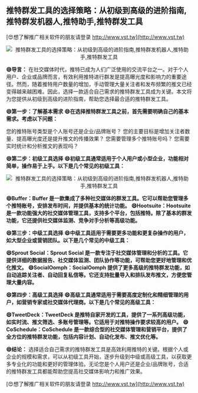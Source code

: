 ## **推特群发工具的选择策略：从初级到高级的进阶指南,推特群发机器人,推特助手,推特群发工具**

[😍想了解推广相关软件的朋友请登录 http://www.vst.tw](http://www.vst.tw)

 <center><img src="https://vst.tw/MP4/tuiguang/png/6.png" alt="推特群发工具的选择策略：从初级到高级的进阶指南,推特群发机器人,推特助手,推特群发工具"></center>

**😄导言：**
在社交媒体时代，推特已成为人们广泛使用的交流平台之一。对于个人用户、企业或品牌而言，有效利用推特进行群发是提高曝光度和影响力的重要途径。然而，随着推特用户数量的增加，手动管理大量关注者和发布频繁的推文已经变得越来越困难。因此，选择一款适合自己需求的推特群发工具成为关键。本文将为您提供从初级到高级的进阶指南，帮助您选择最合适的推特群发工具。

**😄第一步：了解基本需求**
**😄在选择推特群发工具之前，首先需要明确自己的基本需求。考虑以下问题：**

您的推特账号类型是个人账号还是企业/品牌账号？
您的主要目标是增加关注者数量、提高曝光度还是提升推文的传播效果？
您需要管理多个推特账号吗？
您需要实时统计和分析推文的表现吗？

**😄第二步：初级工具选择**
**😄初级工具通常适用于个人用户或小型企业，功能相对简单，操作易于上手。以下是几个常见的初级工具：**

 <center><img src="https://vst.tw/MP4/tuiguang/png/6.png" alt="推特群发工具的选择策略：从初级到高级的进阶指南,推特群发机器人,推特助手,推特群发工具"></center>

**😄Buffer：Buffer 是一款集成了多种社交媒体的群发工具。它可以帮助您管理多个推特账号，安排发布时间，并提供基本的统计功能。**
**😄Hootsuite：Hootsuite 是一款功能强大的社交媒体管理工具，支持多个平台，包括推特。除了基本的群发功能，它还提供社交媒体监测、竞争对手分析等高级功能。**

**😄第三步：中级工具选择**
**😄中级工具适用于需要更多功能和更复杂操作的用户，如大型企业或营销团队。以下是几个常见的中级工具：**

**😄Sprout Social：Sprout Social 是一款专注于社交媒体管理和分析的工具。它提供详细的数据报告、社交媒体监测、团队协作等功能，可帮助您更好地管理和优化推文。**
**😄SocialOomph：SocialOomph 提供了更多高级的推特群发功能，如自动追踪关注者、自动回复私信等。它还支持批量导入和排队发布推文，方便您管理大量内容。**

**😄第四步：高级工具选择**
**😄高级工具通常适用于需要高度定制化和精细管理的用户，如营销专家或社交媒体代理商。以下是几个常见的高级工具：**

**😄TweetDeck：TweetDeck 是推特自家开发的工具，提供了一系列高级功能，如实时流、推文筛选、多账号管理等。它适用于对推特操作要求较高的用户。**
**😄CoSchedule：CoSchedule 是一款综合型的社交媒体管理和营销平台，提供了全方位的推特群发功能，包括内容计划、自动化发布、推文优化等。**

**😄结论：**
选择适合自己需求的推特群发工具是高效利用推特的关键。根据个人或企业的规模和需求，可以从初级工具开始，逐步升级到中级或高级工具，以获取更多专业化的功能和更好的管理体验。无论您是个人用户还是企业/品牌账号，合适的推特群发工具都能帮助您提高社交媒体影响力和推广效果。

[😍想了解推广相关软件的朋友请登录 http://www.vst.tw](http://www.vst.tw)



